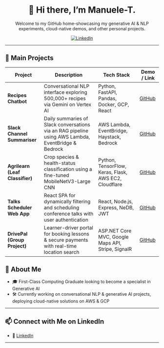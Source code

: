 <div align="center">

# 👋 Hi there, I’m Manuele-T.
Welcome to my GitHub home-showcasing my generative AI & NLP experiments, cloud-native demos, and other personal projects.
  
[![LinkedIn](https://img.shields.io/badge/LinkedIn-Connect-blue)](https://www.linkedin.com/in/manuele-t-6870aa138/)  

</div>

---
## 🔭 Main Projects

| Project                        | Description                                                                                             | Tech Stack                                            | Demo / Link   |
|--------------------------------|---------------------------------------------------------------------------------------------------------|-------------------------------------------------------|---------------|
| **Recipes Chatbot**            | Conversational NLP interface exploring 500,000+ recipes via Gemini on Vertex AI                          | Python, FastAPI, Pandas, Docker, GCP, React           | [GitHub](https://github.com/Manuele-T/Recipes_Chatbot)   |
| **Slack Channel Summariser**   | Daily summaries of Slack conversations via an RAG pipeline using AWS Lambda, EventBridge & Bedrock       | AWS Lambda, EventBridge, Haystack, Bedrock            | [GitHub](https://github.com/Manuele-T/SlackSummariser)   |
| **Agrilearn (Leaf Classifier)**| Crop species & health-status classification using a fine-tuned MobileNetV3-Large CNN                     | Python, TensorFlow, Keras, Flask, AWS EC2, Cloudflare | [GitHub](https://github.com/Manuele-T/AgriLearn)   |
| **Talks Scheduler Web App**    | React SPA for dynamically filtering and scheduling conference talks with user authentication               | React, Node.js, Express, NeDB, JWT                    | [GitHub](https://github.com/Manuele-T/Conference_Planner)   |
| **DrivePal (Group Project)**   | Learner-driver portal for booking lessons & secure payments with real-time location search               | ASP.NET Core MVC, Google Maps API, Stripe, SignalR    | [GitHub](#)   |


## 🚀 About Me
- 🎓 First-Class Computing Graduate looking to become a specialist in Generative AI  
- 🛠️ Currently working on conversational NLP & generative AI projects, deploying cloud-native solutions on AWS & GCP
---

## 📫 Connect with Me on LinkedIn

- 💼 [LinkedIn](https://www.linkedin.com/in/manuele-t-6870aa138/)  

---
